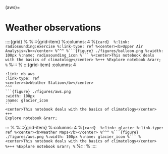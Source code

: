 (aws)=
# Weather observations 

::::{grid}
%
%:::{grid-item}
%:columns: 4
%````{card} 
%:link: radiosounding:exercise
%:link-type: ref
%<center><b>Upper Air Analysis</b></center>
%^^^
%```{figure} ./figures/balloon.png
%:width: 100px
%:name: radiosounding_icon
%```
%<center>This notebook deals with the basics of climatology</center>
%+++
%Explore notebook &rarr;
%````
%:::
%
:::{grid-item}
:columns: 4
````{card} 
:link: nb_aws
:link-type: ref
<center><b>Weather Station</b></center>
^^^
```{figure} ./figures/aws.png
:width: 100px
:name: glacier_icon
```
<center>This notebook deals with the basics of climatology</center>
+++
Explore notebook &rarr;
````
:::
%
%:::{grid-item}
%:columns: 4
%````{card} 
%:link: glacier
%:link-type: ref
%<center><b>Weather Maps</b></center>
%^^^
%```{figure} ./figures/aws.png
%:width: 100px
%:name: glacier_icon
%```
%<center>This notebook deals with the basics of climatology</center>
%+++
%Explore notebook &rarr;
%````
%:::
%
::::
